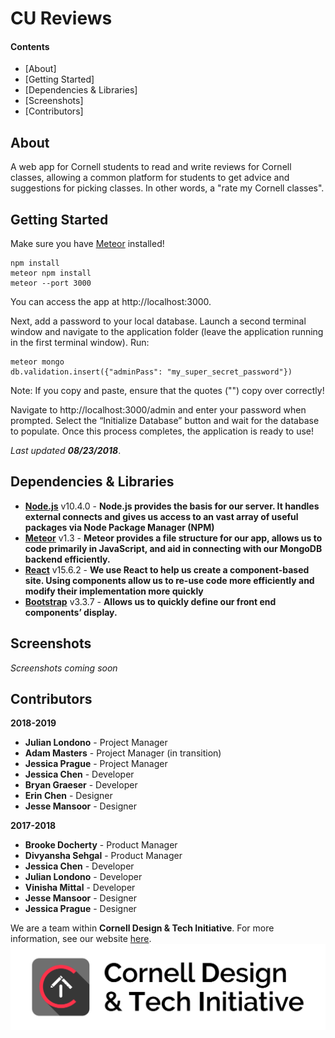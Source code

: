 # CU Reviews

#### Contents
- [About]
- [Getting Started]
- [Dependencies & Libraries]
- [Screenshots]
- [Contributors]

## About
A web app for Cornell students to read and write reviews for Cornell classes, allowing a common platform for students to get advice and suggestions for picking classes. In other words, a "rate my Cornell classes".

## Getting Started
Make sure you have [Meteor](https://www.meteor.com) installed!

    npm install
    meteor npm install
    meteor --port 3000

You can access the app at http://localhost:3000.

Next, add a password to your local database. Launch a second terminal window and
navigate to the application folder (leave the application running in the first
terminal window). Run:

    meteor mongo
    db.validation.insert({"adminPass": "my_super_secret_password"})

Note: If you copy and paste, ensure that the quotes ("") copy over correctly!

Navigate to http://localhost:3000/admin and enter your password when prompted.
Select the “Initialize Database” button and wait for the database to populate.
Once this process completes, the application is ready to use!

_Last updated **08/23/2018**_.

## Dependencies & Libraries
* **[Node.js](https://nodejs.org/en/about/)** v10.4.0 - **Node.js provides the basis for our server.  It handles external connects and gives us access to an vast array of useful packages via Node Package Manager (NPM)**
* **[Meteor](https://www.meteor.com/)** v1.3 - **Meteor provides a file structure for our app, allows us to code primarily in JavaScript, and aid in connecting with our MongoDB backend efficiently.**
* **[React](https://reactjs.org/)** v15.6.2 - **We use React to help us create a component-based site. Using components allow us to re-use code more efficiently and modify their implementation more quickly**
* **[Bootstrap](http://getbootstrap.com/)** v3.3.7 - **Allows us to quickly define our front end components’ display.**

## Screenshots

_Screenshots coming soon_

## Contributors
**2018-2019**
* **Julian Londono** - Project Manager
* **Adam Masters** - Project Manager (in transition)
* **Jessica Prague** - Project Manager
* **Jessica Chen** - Developer
* **Bryan Graeser** - Developer
* **Erin Chen** - Designer
* **Jesse Mansoor** - Designer

**2017-2018**
* **Brooke Docherty** - Product Manager
* **Divyansha Sehgal** - Product Manager
* **Jessica Chen** - Developer
* **Julian Londono** - Developer
* **Vinisha Mittal** - Developer
* **Jesse Mansoor** - Designer
* **Jessica Prague** - Designer

We are a team within **Cornell Design & Tech Initiative**. For more information, see our website [here](https://cornelldti.org/).
<img src="https://raw.githubusercontent.com/cornell-dti/design/master/Branding/Wordmark/Dark%20Text/Transparent/Wordmark-Dark%20Text-Transparent%403x.png">
